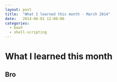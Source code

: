 ```yaml
---
layout: post
title:  "What I learned this month - March 2014"
date:   2014-06-01 12:00:00
categories: 
  - bash
  - shell-scripting
---
```


# What I learned this month

## Bro





